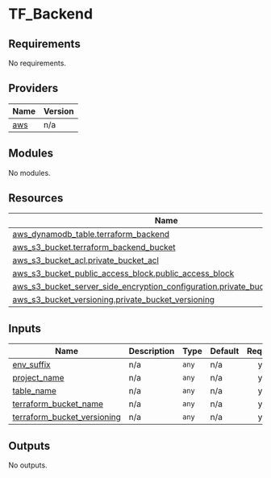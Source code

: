 # TF_Backend

<!-- BEGINNING OF PRE-COMMIT-TERRAFORM DOCS HOOK -->
## Requirements

No requirements.

## Providers

| Name | Version |
|------|---------|
| <a name="provider_aws"></a> [aws](#provider\_aws) | n/a |

## Modules

No modules.

## Resources

| Name | Type |
|------|------|
| [aws_dynamodb_table.terraform_backend](https://registry.terraform.io/providers/hashicorp/aws/latest/docs/resources/dynamodb_table) | resource |
| [aws_s3_bucket.terraform_backend_bucket](https://registry.terraform.io/providers/hashicorp/aws/latest/docs/resources/s3_bucket) | resource |
| [aws_s3_bucket_acl.private_bucket_acl](https://registry.terraform.io/providers/hashicorp/aws/latest/docs/resources/s3_bucket_acl) | resource |
| [aws_s3_bucket_public_access_block.public_access_block](https://registry.terraform.io/providers/hashicorp/aws/latest/docs/resources/s3_bucket_public_access_block) | resource |
| [aws_s3_bucket_server_side_encryption_configuration.private_bucket_encryption](https://registry.terraform.io/providers/hashicorp/aws/latest/docs/resources/s3_bucket_server_side_encryption_configuration) | resource |
| [aws_s3_bucket_versioning.private_bucket_versioning](https://registry.terraform.io/providers/hashicorp/aws/latest/docs/resources/s3_bucket_versioning) | resource |

## Inputs

| Name | Description | Type | Default | Required |
|------|-------------|------|---------|:--------:|
| <a name="input_env_suffix"></a> [env\_suffix](#input\_env\_suffix) | n/a | `any` | n/a | yes |
| <a name="input_project_name"></a> [project\_name](#input\_project\_name) | n/a | `any` | n/a | yes |
| <a name="input_table_name"></a> [table\_name](#input\_table\_name) | n/a | `any` | n/a | yes |
| <a name="input_terraform_bucket_name"></a> [terraform\_bucket\_name](#input\_terraform\_bucket\_name) | n/a | `any` | n/a | yes |
| <a name="input_terraform_bucket_versioning"></a> [terraform\_bucket\_versioning](#input\_terraform\_bucket\_versioning) | n/a | `any` | n/a | yes |

## Outputs

No outputs.
<!-- END OF PRE-COMMIT-TERRAFORM DOCS HOOK -->
